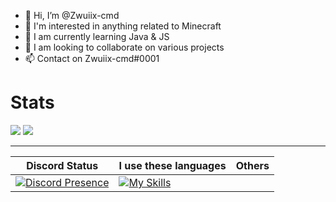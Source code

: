 - 👋 Hi, I’m @Zwuiix-cmd
- 👀 I'm interested in anything related to Minecraft
- 🌱 I am currently learning Java & JS
- 💞️ I am looking to collaborate on various projects
- 📫 Contact on Zwuiix-cmd#0001

# Stats
![](https://github-readme-stats.vercel.app/api?username=zwuiix-cmd&show_icons=true&title_color=fff&icon_color=79ff97&text_color=9f9f9f&bg_color=151515&count_private=true)
![](https://github-readme-stats.vercel.app/api/top-langs?username=zwuiix-cmd&langs_count=4&count_private=true&theme=nord)

---
| Discord Status  | I use these languages  | Others  |
| -- | -- | -- |
| [![Discord Presence](https://lanyard-profile-readme.vercel.app/api/846181502470455306)](https://discord.com/users/846181502470455306) | [![My Skills](https://skillicons.dev/icons?i=php,js,java,golang,python&perline=3)](https://skillicons.dev) |
